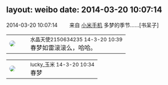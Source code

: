 layout: weibo
date: 2014-03-20 10:07:14
---
<meta name="referrer" content="no-referrer" />

2014-03-20 10:07:14  &nbsp;&nbsp;&nbsp;&nbsp;&nbsp;&nbsp; 来自 <a href="http://app.weibo.com/t/feed/22zMnn" rel="nofollow">小米手机</a>
多梦的季节……[书呆子] ​​​

<table style="width: 100%;">
  <tr>
    <td style="width: 40px;"><img style="border-radius:50%" src="https://tva1.sinaimg.cn/crop.0.0.80.80.50/803012fbjw8f6z12p78p3j2028028q2p.jpg?KID=imgbed,tva&Expires=1624466384&ssig=hO6qCeXCRw"></td>
    <td colspan="2"><small>水晶天使2150634235 14-3-20 10:39</small><br/>春梦如雷滚滚么，哈哈。</td>
  </tr>
</table>

<table style="width: 100%;">
  <tr>
    <td style="width: 40px;"><img style="border-radius:50%" src="https://tva4.sinaimg.cn/crop.0.0.604.604.50/92debdd4jw1e8n843phxhj20gs0gsq3q.jpg?KID=imgbed,tva&Expires=1624466384&ssig=lSek1%2BEkOV"></td>
    <td colspan="2"><small>lucky_玉米 14-3-20 10:34</small><br/>春梦</td>
  </tr>
</table>
